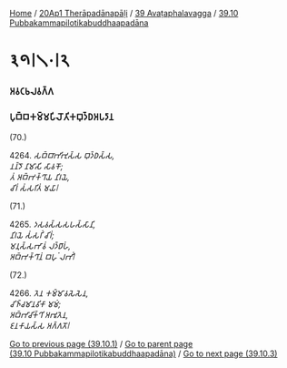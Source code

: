 
[Home](/) / [20Ap1 Therāpadānapāḷi](../../../20Ap1.md) / [39 Avaṭaphalavagga](../../39.md) / [39.10 Pubbakammapilotikabuddhaapadāna](../39.10.md)

# 𑁩𑁯𑁇𑁧𑁦𑁇𑁨

### 𑀅𑀯𑀝𑀨𑀮𑀯𑀕𑁆𑀕

### 𑀧𑀼𑀩𑁆𑀩𑀓𑀫𑁆𑀫𑀧𑀺𑀮𑁄𑀢𑀺𑀓𑀩𑀼𑀤𑁆𑀥𑀅𑀧𑀤𑀸𑀦

(70.)

4264\. _𑀲𑀩𑁆𑀩𑀸𑀪𑀺𑀪𑀼𑀲𑁆𑀲 𑀩𑀼𑀤𑁆𑀥𑀲𑁆𑀲,_  
_𑀦𑀦𑁆𑀤𑁄 𑀦𑀸𑀫𑀸𑀲𑀺 𑀲𑀸𑀯𑀓𑁄;_  
_𑀢𑀁 𑀅𑀩𑁆𑀪𑀓𑁆𑀔𑀸𑀬 𑀦𑀺𑀭𑀬𑁂,_  
_𑀘𑀺𑀭𑀁 𑀲𑀁𑀲𑀭𑀺𑀢𑀁 𑀫𑀬𑀸𑁇_  


(71.)

4265\. _𑀤𑀲𑀯𑀲𑁆𑀲𑀲𑀳𑀲𑁆𑀲𑀸𑀦𑀺,_  
_𑀦𑀺𑀭𑀬𑁂 𑀲𑀁𑀲𑀭𑀺𑀁 𑀘𑀺𑀭𑀁;_  
_𑀫𑀦𑀼𑀲𑁆𑀲𑀪𑀸𑀯𑀁 𑀮𑀤𑁆𑀥𑀸𑀳𑀁,_  
_𑀅𑀩𑁆𑀪𑀓𑁆𑀔𑀸𑀦𑀁 𑀩𑀳𑀼𑀁 𑀮𑀪𑀺𑀁𑁇_  


(72.)

4266\. _𑀢𑁂𑀦 𑀓𑀫𑁆𑀫𑀸𑀯𑀲𑁂𑀲𑁂𑀦,_  
_𑀘𑀺𑀜𑁆𑀘𑀫𑀸𑀦𑀯𑀺𑀓𑀸 𑀫𑀫𑀁;_  
_𑀅𑀩𑁆𑀪𑀸𑀘𑀺𑀓𑁆𑀔𑀺 𑀅𑀪𑀽𑀢𑁂𑀦,_  
_𑀚𑀦𑀓𑀸𑀬𑀲𑁆𑀲 𑀅𑀕𑁆𑀕𑀢𑁄𑁇_  


[Go to previous page (39.10.1)](39.10.1.md) / [Go to parent page (39.10 Pubbakammapilotikabuddhaapadāna)](../39.10.md) / [Go to next page (39.10.3)](39.10.3.md)


